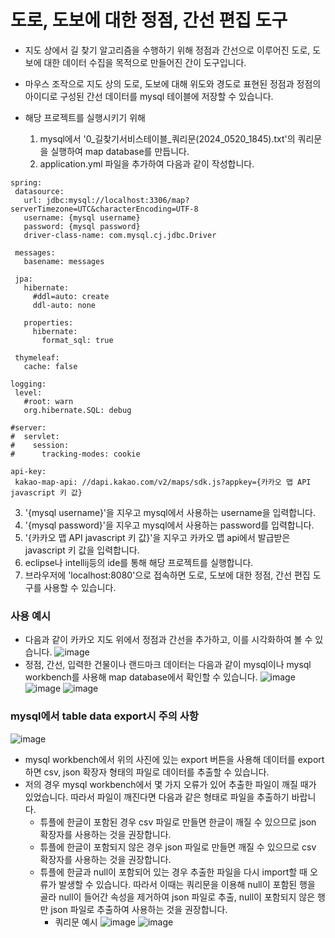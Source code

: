 # 도로, 도보에 대한 정점, 간선 편집 도구

- 지도 상에서 길 찾기 알고리즘을 수행하기 위해 정점과 간선으로 이루어진 도로, 도보에 대한 데이터 수집을 목적으로 만들어진 간이 도구입니다.
- 마우스 조작으로 지도 상의 도로, 도보에 대해 위도와 경도로 표현된 정점과 정점의 아이디로 구성된 간선 데이터를 mysql 테이블에 저장할 수 있습니다.

- 해당 프로젝트를 실행시키기 위해
  1. mysql에서 '0_길찾기서비스테이블_쿼리문(2024_0520_1845).txt'의 쿼리문을 실행하여 map database를 만듭니다.
  2. application.yml 파일을 추가하여 다음과 같이 작성합니다.
 ```
spring:
  datasource:
    url: jdbc:mysql://localhost:3306/map?serverTimezone=UTC&characterEncoding=UTF-8
    username: {mysql username}
    password: {mysql password}
    driver-class-name: com.mysql.cj.jdbc.Driver

  messages:
    basename: messages

  jpa:
    hibernate:
      #ddl=auto: create
      ddl-auto: none

    properties:
      hibernate:
        format_sql: true

  thymeleaf:
    cache: false

logging:
  level:
    #root: warn
    org.hibernate.SQL: debug

#server:
#  servlet:
#    session:
#      tracking-modes: cookie

api-key:
  kakao-map-api: //dapi.kakao.com/v2/maps/sdk.js?appkey={카카오 맵 API javascript 키 값}
```
  3. '{mysql username}'을 지우고 mysql에서 사용하는 username을 입력합니다.
  4. '{mysql password}'을 지우고 mysql에서 사용하는 password를 입력합니다.
  5. '{카카오 맵 API javascript 키 값}'을 지우고 카카오 맵 api에서 발급받은 javascript 키 값을 입력합니다.
  6. eclipse나 intellij등의 ide를 통해 해당 프로젝트를 실행합니다.
  7. 브라우저에 'localhost:8080'으로 접속하면 도로, 도보에 대한 정점, 간선 편집 도구를 사용할 수 있습니다.

### 사용 예시
- 다음과 같이 카카오 지도 위에서 정점과 간선을 추가하고, 이를 시각화하여 볼 수 있습니다.
![image](https://github.com/Seo-b-h/IACCD-project/assets/123562354/b25ec933-9d16-4092-9416-9c54c06ddba0)
- 정점, 간선, 입력한 건물이나 랜드마크 데이터는 다음과 같이 mysql이나 mysql workbench를 사용해 map database에서 확인할 수 있습니다.
![image](https://github.com/Seo-b-h/IACCD-project/assets/123562354/deb351b0-c538-4172-ae22-3815503ef465)
![image](https://github.com/Seo-b-h/IACCD-project/assets/123562354/d545a86d-c5b6-4707-aa73-295a602f3109)
![image](https://github.com/Seo-b-h/IACCD-project/assets/123562354/dc47b53c-1eb3-4c9e-b44d-c49dd1ad37b2)

### mysql에서 table data export시 주의 사항
![image](https://github.com/Seo-b-h/IACCD-project/assets/123562354/b7823c2c-5b4a-4f7e-9127-c08971927233)
- mysql workbench에서 위의 사진에 있는 export 버튼을 사용해 데이터를 export하면 csv, json 확장자 형태의 파일로 데이터를 추출할 수 있습니다.
- 저의 경우 mysql workbench에서 몇 가지 오류가 있어 추출한 파일이 깨질 때가 있었습니다. 따라서 파일이 깨진다면 다음과 같은 형태로 파일을 추출하기 바랍니다.
  - 튜플에 한글이 포함된 경우 csv 파일로 만들면 한글이 깨질 수 있으므로 json 확장자를 사용하는 것을 권장합니다.
  - 튜플에 한글이 포함되지 않은 경우 json 파일로 만들면 깨질 수 있으므로 csv 확장자를 사용하는 것을 권장합니다.
  - 튜플에 한글과 null이 포함되어 있는 경우 추출한 파일을 다시 import할 때 오류가 발생할 수 있습니다. 따라서 이때는 쿼리문을 이용해 null이 포함된 행을 골라 null이 들어간 속성을 제거하여 json 파일로 추출, null이 포함되지 않은 행만 json 파일로 추출하여 사용하는 것을 권장합니다.
    - 쿼리문 예시 
![image](https://github.com/Seo-b-h/IACCD-project/assets/123562354/8df74269-beea-41d3-a9d0-b9f1daa98669)
![image](https://github.com/Seo-b-h/IACCD-project/assets/123562354/22764bd2-9205-4fb1-9f5a-63e71cc6b945)


